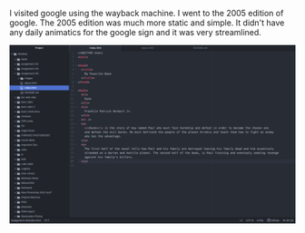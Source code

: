 I visited google using the wayback machine. I went to the 2005 edition of google. The 2005 edition was much more
static and simple. It didn't have any daily animatics for the google sign and it was very streamlined.

![My Screenshot](./images/screenshot.png)
